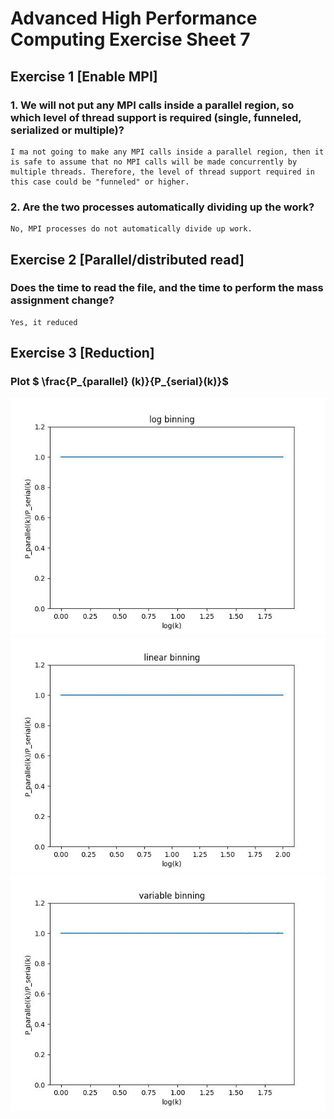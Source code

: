 # Advanced High Performance Computing Exercise Sheet 7

## Exercise 1 [Enable MPI]
### 1. We will not put any MPI calls inside a parallel region, so which level of thread support is required (single, funneled, serialized or multiple)?

```
I ma not going to make any MPI calls inside a parallel region, then it is safe to assume that no MPI calls will be made concurrently by multiple threads. Therefore, the level of thread support required in this case could be "funneled" or higher.
```

### 2. Are the two processes automatically dividing up the work?
```
No, MPI processes do not automatically divide up work.
```

## Exercise 2 [Parallel/distributed read]
### Does the time to read the file, and the time to perform the mass assignment change?
```
Yes, it reduced
```

## Exercise 3 [Reduction]
### Plot $ \frac{P_{parallel} (k)}{P_{serial}(k)}$

![plot](img/log_binning_comparison.jpg) ![plot](img/linear_binning_comparison.jpg) ![plot](img/variable_binning_comparison.jpg)
